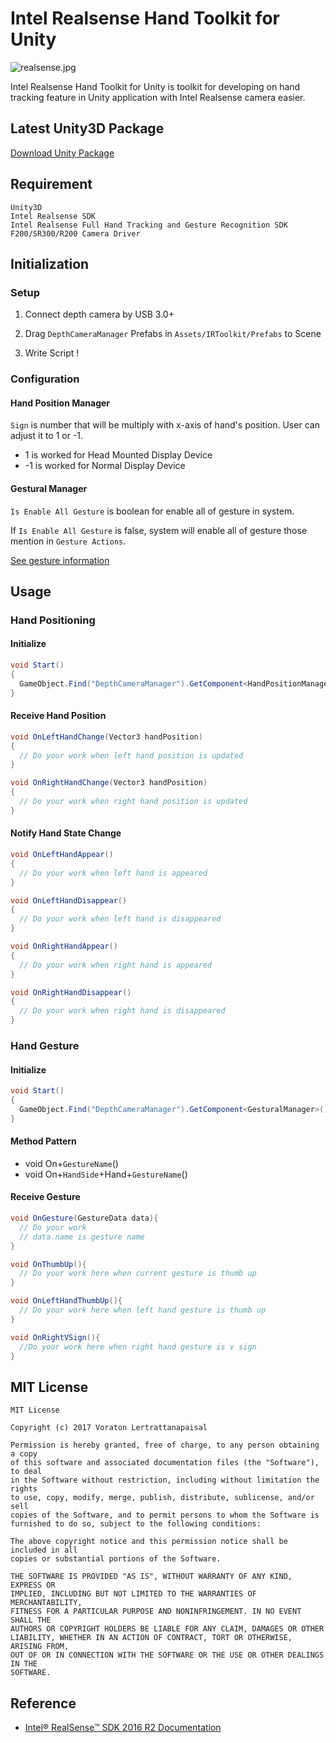 # Intel Realsense Hand Toolkit for Unity

![realsense.jpg](https://avatars3.githubusercontent.com/u/14095512?v=3&s=200)

Intel Realsense Hand Toolkit for Unity is toolkit for developing on hand tracking feature in Unity application with Intel Realsense camera easier.

## Latest Unity3D Package

[Download Unity Package](https://github.com/ReiiYuki/Intel-Realsense-Hand-Toolkit-Unity/releases/download/1.1.0/Intel-Realsense-Hand-Toolkit-v1.1.0.unitypackage)

## Requirement

```
Unity3D
Intel Realsense SDK
Intel Realsense Full Hand Tracking and Gesture Recognition SDK
F200/SR300/R200 Camera Driver
```

## Initialization

### Setup

1. Connect depth camera by USB 3.0+

2. Drag `DepthCameraManager` Prefabs in `Assets/IRToolkit/Prefabs` to Scene

3. Write Script !

### Configuration

#### Hand Position Manager

`Sign` is number that will be multiply with x-axis of hand's position. User can adjust it to 1 or -1.
* 1 is worked for Head Mounted Display Device
* -1 is worked for Normal Display Device

#### Gestural Manager

`Is Enable All Gesture` is boolean for enable all of gesture in system.

If `Is Enable All Gesture` is false, system will enable all of gesture those mention in `Gesture Actions`.

[See gesture information](https://software.intel.com/sites/landingpage/realsense/camera-sdk/v1.1/documentation/html/index.html?doc_hand_handling_gestures.html)

## Usage

### Hand Positioning

#### Initialize

```Cs
void Start()
{
  GameObject.Find("DepthCameraManager").GetComponent<HandPositionManager>().AddSubscriber(gameObject);
}
```

#### Receive Hand Position

```Cs
void OnLeftHandChange(Vector3 handPosition)
{
  // Do your work when left hand position is updated
}

void OnRightHandChange(Vector3 handPosition)
{
  // Do your work when right hand position is updated
}
```

#### Notify Hand State Change

```cs
void OnLeftHandAppear()
{
  // Do your work when left hand is appeared
}

void OnLeftHandDisappear()
{
  // Do your work when left hand is disappeared
}

void OnRightHandAppear()
{
  // Do your work when right hand is appeared
}

void OnRightHandDisappear()
{
  // Do your work when right hand is disappeared
}
```

### Hand Gesture

#### Initialize
```cs
void Start()
{
  GameObject.Find("DepthCameraManager").GetComponent<GesturalManager>().AddSubscriber(gameObject);
}
```

#### Method Pattern

* void On+`GestureName`()
* void On+`HandSide`+Hand+`GestureName`()

#### Receive Gesture  

```cs
void OnGesture(GestureData data){
  // Do your work
  // data.name is gesture name
}

void OnThumbUp(){
  // Do your work here when current gesture is thumb up
}

void OnLeftHandThumbUp(){
  // Do your work here when left hand gesture is thumb up
}

void OnRightVSign(){
  //Do your work here when right hand gesture is v sign
}
```

## MIT License

```
MIT License

Copyright (c) 2017 Voraton Lertrattanapaisal

Permission is hereby granted, free of charge, to any person obtaining a copy
of this software and associated documentation files (the "Software"), to deal
in the Software without restriction, including without limitation the rights
to use, copy, modify, merge, publish, distribute, sublicense, and/or sell
copies of the Software, and to permit persons to whom the Software is
furnished to do so, subject to the following conditions:

The above copyright notice and this permission notice shall be included in all
copies or substantial portions of the Software.

THE SOFTWARE IS PROVIDED "AS IS", WITHOUT WARRANTY OF ANY KIND, EXPRESS OR
IMPLIED, INCLUDING BUT NOT LIMITED TO THE WARRANTIES OF MERCHANTABILITY,
FITNESS FOR A PARTICULAR PURPOSE AND NONINFRINGEMENT. IN NO EVENT SHALL THE
AUTHORS OR COPYRIGHT HOLDERS BE LIABLE FOR ANY CLAIM, DAMAGES OR OTHER
LIABILITY, WHETHER IN AN ACTION OF CONTRACT, TORT OR OTHERWISE, ARISING FROM,
OUT OF OR IN CONNECTION WITH THE SOFTWARE OR THE USE OR OTHER DEALINGS IN THE
SOFTWARE.
```

## Reference

* [Intel® RealSense™ SDK 2016 R2 Documentation](https://software.intel.com/sites/landingpage/realsense/camera-sdk/v1.1/documentation/html/)
